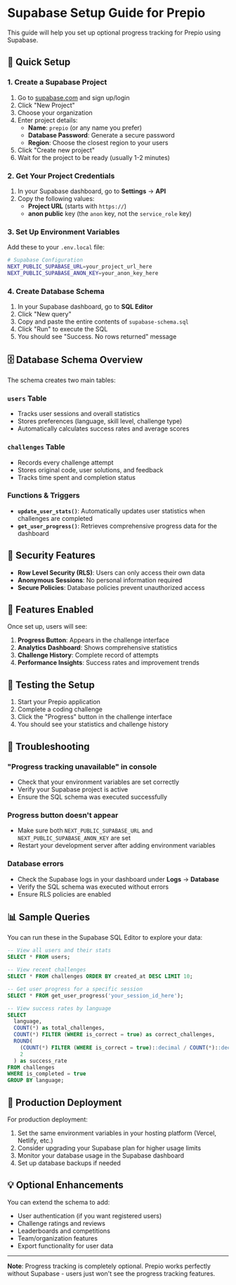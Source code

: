 # Supabase Setup Guide for Prepio

This guide will help you set up optional progress tracking for Prepio using Supabase.

## 🚀 Quick Setup

### 1. Create a Supabase Project

1. Go to [supabase.com](https://supabase.com) and sign up/login
2. Click "New Project"
3. Choose your organization
4. Enter project details:
   - **Name**: `prepio` (or any name you prefer)
   - **Database Password**: Generate a secure password
   - **Region**: Choose the closest region to your users
5. Click "Create new project"
6. Wait for the project to be ready (usually 1-2 minutes)

### 2. Get Your Project Credentials

1. In your Supabase dashboard, go to **Settings** → **API**
2. Copy the following values:
   - **Project URL** (starts with `https://`)
   - **anon public** key (the `anon` key, not the `service_role` key)

### 3. Set Up Environment Variables

Add these to your `.env.local` file:

```bash
# Supabase Configuration
NEXT_PUBLIC_SUPABASE_URL=your_project_url_here
NEXT_PUBLIC_SUPABASE_ANON_KEY=your_anon_key_here
```

### 4. Create Database Schema

1. In your Supabase dashboard, go to **SQL Editor**
2. Click "New query"
3. Copy and paste the entire contents of `supabase-schema.sql`
4. Click "Run" to execute the SQL
5. You should see "Success. No rows returned" message

## 🗄️ Database Schema Overview

The schema creates two main tables:

### `users` Table
- Tracks user sessions and overall statistics
- Stores preferences (language, skill level, challenge type)
- Automatically calculates success rates and average scores

### `challenges` Table
- Records every challenge attempt
- Stores original code, user solutions, and feedback
- Tracks time spent and completion status

### Functions & Triggers
- **`update_user_stats()`**: Automatically updates user statistics when challenges are completed
- **`get_user_progress()`**: Retrieves comprehensive progress data for the dashboard

## 🔐 Security Features

- **Row Level Security (RLS)**: Users can only access their own data
- **Anonymous Sessions**: No personal information required
- **Secure Policies**: Database policies prevent unauthorized access

## 🎯 Features Enabled

Once set up, users will see:

1. **Progress Button**: Appears in the challenge interface
2. **Analytics Dashboard**: Shows comprehensive statistics
3. **Challenge History**: Complete record of attempts
4. **Performance Insights**: Success rates and improvement trends

## 🧪 Testing the Setup

1. Start your Prepio application
2. Complete a coding challenge
3. Click the "Progress" button in the challenge interface
4. You should see your statistics and challenge history

## 🔧 Troubleshooting

### "Progress tracking unavailable" in console
- Check that your environment variables are set correctly
- Verify your Supabase project is active
- Ensure the SQL schema was executed successfully

### Progress button doesn't appear
- Make sure both `NEXT_PUBLIC_SUPABASE_URL` and `NEXT_PUBLIC_SUPABASE_ANON_KEY` are set
- Restart your development server after adding environment variables

### Database errors
- Check the Supabase logs in your dashboard under **Logs** → **Database**
- Verify the SQL schema was executed without errors
- Ensure RLS policies are enabled

## 📊 Sample Queries

You can run these in the Supabase SQL Editor to explore your data:

```sql
-- View all users and their stats
SELECT * FROM users;

-- View recent challenges
SELECT * FROM challenges ORDER BY created_at DESC LIMIT 10;

-- Get user progress for a specific session
SELECT * FROM get_user_progress('your_session_id_here');

-- View success rates by language
SELECT 
  language,
  COUNT(*) as total_challenges,
  COUNT(*) FILTER (WHERE is_correct = true) as correct_challenges,
  ROUND(
    (COUNT(*) FILTER (WHERE is_correct = true)::decimal / COUNT(*)::decimal) * 100, 
    2
  ) as success_rate
FROM challenges 
WHERE is_completed = true 
GROUP BY language;
```

## 🚀 Production Deployment

For production deployment:

1. Set the same environment variables in your hosting platform (Vercel, Netlify, etc.)
2. Consider upgrading your Supabase plan for higher usage limits
3. Monitor your database usage in the Supabase dashboard
4. Set up database backups if needed

## 💡 Optional Enhancements

You can extend the schema to add:
- User authentication (if you want registered users)
- Challenge ratings and reviews
- Leaderboards and competitions
- Team/organization features
- Export functionality for user data

---

**Note**: Progress tracking is completely optional. Prepio works perfectly without Supabase - users just won't see the progress tracking features.
